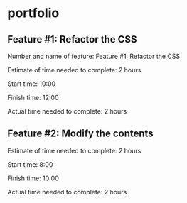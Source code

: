 # portfolio
## Feature #1: Refactor the CSS
Number and name of feature: Feature #1: Refactor the CSS

Estimate of time needed to complete: 2 hours

Start time: 10:00

Finish time: 12:00

Actual time needed to complete: 2 hours

## Feature #2: Modify the contents

Estimate of time needed to complete: 2 hours

Start time: 8:00

Finish time: 10:00

Actual time needed to complete: 2 hours